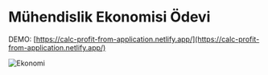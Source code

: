 # Mühendislik Ekonomisi Ödevi

DEMO: [https://calc-profit-from-application.netlify.app/](https://calc-profit-from-application.netlify.app/)

![Ekonomi](https://github.com/ElifRana/calc-profit-from-application/assets/15075759/69473d09-e220-4f2b-97bf-6d92da88115f)
